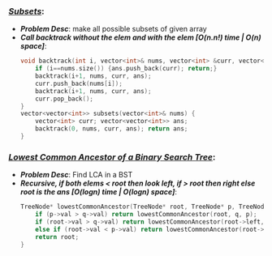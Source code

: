 ### ***[Subsets](https://leetcode.com/problems/subsets/)***:
- ***Problem Desc***: make all possible subsets of given array
- ***Call backtrack without the elem and with the elem [O(n.n!) time | O(n) space]***:
  ```cpp
  void backtrack(int i, vector<int>& nums, vector<int> &curr, vector<vector<int>>&ans) {
      if (i==nums.size()) {ans.push_back(curr); return;}
      backtrack(i+1, nums, curr, ans);
      curr.push_back(nums[i]);
      backtrack(i+1, nums, curr, ans);
      curr.pop_back();
  }
  vector<vector<int>> subsets(vector<int>& nums) {
      vector<int> curr; vector<vector<int>> ans;
      backtrack(0, nums, curr, ans); return ans;
  }
  ```

### ***[Lowest Common Ancestor of a Binary Search Tree](https://leetcode.com/problems/lowest-common-ancestor-of-a-binary-search-tree/)***:
- ***Problem Desc***: Find LCA in a BST
- ***Recursive, if both elems < root then look left, if > root then right else root is the ans [O(logn) time | O(logn) space]***:
  ```cpp
  TreeNode* lowestCommonAncestor(TreeNode* root, TreeNode* p, TreeNode* q) {
      if (p->val > q->val) return lowestCommonAncestor(root, q, p);
      if (root->val > q->val) return lowestCommonAncestor(root->left, p, q);
      else if (root->val < p->val) return lowestCommonAncestor(root->right, p, q);
      return root;
  }
  ```
